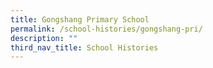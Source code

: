 ```yaml
---
title: Gongshang Primary School
permalink: /school-histories/gongshang-pri/
description: ""
third_nav_title: School Histories
---
```

